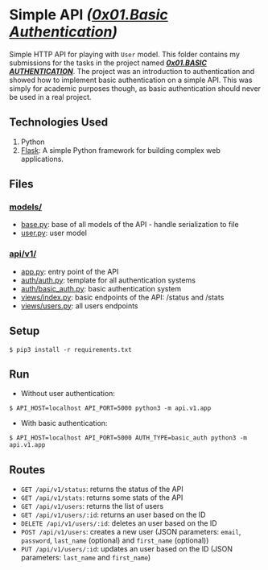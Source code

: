 # Simple API ___([0x01.Basic Authentication](https://intranet.alxswe.com/projects/1240))___

Simple HTTP API for playing with `User` model. This folder contains my submissions for the tasks in the project named ___[0x01.BASIC AUTHENTICATION](https://intranet.alxswe.com/projects/1240)___. The project was an introduction to authentication and showed how to implement basic authentication on a simple API. This was simply for academic purposes though, as basic authentication should never be used in a real project.


## Technologies Used
1. Python
2. [Flask](https://palletsprojects.com/p/flask): A simple Python framework for building complex web applications.


## Files

### [models/](models)

- [base.py](models/base.py): base of all models of the API - handle serialization to file
- [user.py](models/user.py): user model

### [api/v1/](api/v1)

- [app.py](api/v1/app.py): entry point of the API
- [auth/auth.py](api/v1/auth/auth.py): template for all authentication systems
- [auth/basic_auth.py](api/v1/auth/basic_auth.py): basic authentication system
- [views/index.py](api/v1/views/index.py): basic endpoints of the API: /status and /stats
- [views/users.py](api/v1/views/users.py): all users endpoints


## Setup

```
$ pip3 install -r requirements.txt
```


## Run
* Without user authentication:
```
$ API_HOST=localhost API_PORT=5000 python3 -m api.v1.app
```

* With basic authentication:
```
$ API_HOST=localhost API_PORT=5000 AUTH_TYPE=basic_auth python3 -m api.v1.app
```


## Routes

- `GET /api/v1/status`: returns the status of the API
- `GET /api/v1/stats`: returns some stats of the API
- `GET /api/v1/users`: returns the list of users
- `GET /api/v1/users/:id`: returns an user based on the ID
- `DELETE /api/v1/users/:id`: deletes an user based on the ID
- `POST /api/v1/users`: creates a new user (JSON parameters: `email`, `password`, `last_name` (optional) and `first_name` (optional))
- `PUT /api/v1/users/:id`: updates an user based on the ID (JSON parameters: `last_name` and `first_name`)
